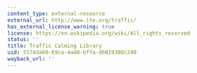 ```yaml
---
content_type: external-resource
external_url: http://www.ite.org/traffic/
has_external_license_warning: true
license: https://en.wikipedia.org/wiki/All_rights_reserved
status: ''
title: Traffic Calming Library
uid: 5574da60-69ca-4ad8-bffa-db819300c240
wayback_url: ''
---
```


